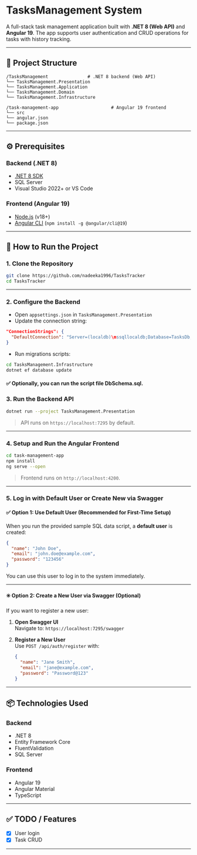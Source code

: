 # TasksManagement System

A full-stack task management application built with **.NET 8 (Web API)** and **Angular 19**. The app supports user authentication and CRUD operations for tasks with history tracking.

---

## 🧱 Project Structure

```
/TasksManagement               # .NET 8 backend (Web API)
└── TasksManagement.Presentation
└── TasksManagement.Application
└── TasksManagement.Domain
└── TasksManagement.Infrastructure

/task-management-app                    # Angular 19 frontend
└── src
└── angular.json
└── package.json
```

---

## ⚙️ Prerequisites

### Backend (.NET 8)
- [.NET 8 SDK](https://dotnet.microsoft.com/en-us/download)
- SQL Server
- Visual Studio 2022+ or VS Code

### Frontend (Angular 19)
- [Node.js](https://nodejs.org/) (v18+)
- [Angular CLI](https://angular.io/cli) (`npm install -g @angular/cli@19`)

---

## 🚀 How to Run the Project

### 1. Clone the Repository

```bash
git clone https://github.com/nadeeka1996/TasksTracker
cd TasksTracker
```

---

### 2. Configure the Backend

- Open `appsettings.json` in `TasksManagement.Presentation`
- Update the connection string:

```json
"ConnectionStrings": {
  "DefaultConnection": "Server=(localdb)\mssqllocaldb;Database=TasksDb;Trusted_Connection=True;"
}
```

- Run migrations scripts:

```bash
cd TasksManagement.Infrastructure
dotnet ef database update
```
#### ✅ Optionally, you can run the script file DbSchema.sql.

### 3. Run the Backend API

```bash
dotnet run --project TasksManagement.Presentation
```

> API runs on `https://localhost:7295` by default.

---

### 4. Setup and Run the Angular Frontend

```bash
cd task-management-app
npm install
ng serve --open
```

> Frontend runs on `http://localhost:4200`.

---

### 5. Log in with Default User or Create New via Swagger

#### ✅ Option 1: Use Default User (Recommended for First-Time Setup)

When you run the provided sample SQL data script, a **default user** is created:

```json
{
  "name": "John Doe",
  "email": "john.doe@example.com",
  "password": "123456"
}
```

You can use this user to log in to the system immediately.

---

#### ✳️ Option 2: Create a New User via Swagger (Optional)

If you want to register a new user:

1. **Open Swagger UI**  
   Navigate to: `https://localhost:7295/swagger`

2. **Register a New User**  
   Use `POST /api/auth/register` with:

   ```json
   {
     "name": "Jane Smith",
     "email": "jane@example.com",
     "password": "Password@123"
   }
   ```
---


## 📦 Technologies Used

### Backend
- .NET 8
- Entity Framework Core
- FluentValidation
- SQL Server

### Frontend
- Angular 19
- Angular Material
- TypeScript

---

## ✅ TODO / Features

- [x] User login
- [x] Task CRUD

---

